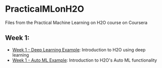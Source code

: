 # PracticalMLonH2O
Files from the Practical Machine Learning on H2O course on Coursera

## Week 1:
- [Week 1 - Deep Learning Example](week1_iris_deep_learning.ipynb): Introduction to H2O using deep learning
- [Week 1 - Auto ML Example](week1_iris_automl.ipynb): Introduction to H2O's Auto ML functionality
